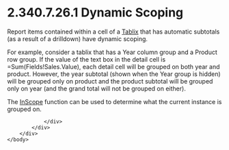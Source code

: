 <html dir="LTR" xmlns:mshelp="http://msdn.microsoft.com/mshelp" xmlns:ddue="http://ddue.schemas.microsoft.com/authoring/2003/5" xmlns:xlink="http://www.w3.org/1999/xlink" xmlns:tool="http://www.microsoft.com/tooltip">
    <head>
        <meta http-equiv="Content-Type" content="text/html; CHARSET=utf-8"></meta>
        <meta name="save" content="history"></meta>
        <title>2.340.7.26.1 Dynamic Scoping</title>
        <xml>
            <mshelp:toctitle title="2.340.7.26.1 Dynamic Scoping"></mshelp:toctitle>
            <mshelp:rltitle title="[MS-RDL]: Dynamic Scoping"></mshelp:rltitle>
            <mshelp:keyword index="A" term="62b623bc-1bf7-46dc-8194-3174197d0c8f"></mshelp:keyword>
            <mshelp:attr name="DCSext.ContentType" value="open specification"></mshelp:attr>
            <mshelp:attr name="AssetID" value="62b623bc-1bf7-46dc-8194-3174197d0c8f"></mshelp:attr>
            <mshelp:attr name="TopicType" value="kbRef"></mshelp:attr>
            <mshelp:attr name="DCSext.Title" value="[MS-RDL]: Dynamic Scoping" />
        </xml>
    </head>
    <body>
        <div id="header">
            <h1 class="heading">2.340.7.26.1 Dynamic Scoping</h1>
        </div>
        <div id="mainSection">
            <div id="mainBody">
                <div id="allHistory" class="saveHistory"></div>
                <div id="sectionSection0" class="section" name="collapseableSection">
                    

<p>Report items contained within a cell of a <a href="e42fb86e-799a-4202-8845-ac38831efccb.htm">Tablix</a> that has automatic
subtotals (as a result of a drilldown) have dynamic scoping.</p>

<p>For example, consider a tablix that has a Year column group
and a Product row group. If the value of the text box in the detail cell is
=Sum(Fields!Sales.Value), each detail cell will be grouped on both year and
product. However, the year subtotal (shown when the Year group is hidden) will
be grouped only on product and the product subtotal will be grouped only on
year (and the grand total will not be grouped on either).</p>

<p>The <a href="242d5079-51e7-4734-aff7-065f47be2162.htm">InScope</a>
function can be used to determine what the current instance is grouped on.</p>


                </div>
            </div>
        </div>
    </body>
</html>